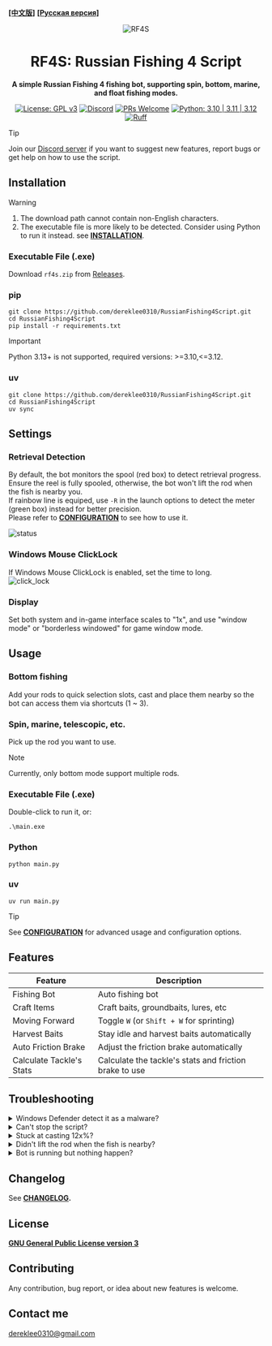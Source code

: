**[[中文版]][readme_zh-TW]** **[[Русская версия]][readme_ru]**
<div align="center">

![RF4S][rf4s_logo]
<h1 align="center">RF4S: Russian Fishing 4 Script</h1>

**A simple Russian Fishing 4 fishing bot, supporting spin, bottom, marine, and float fishing modes.**

[![License: GPL v3](https://img.shields.io/badge/License-GPLv3-blue.svg)](https://opensource.org/license/gpl-3-0)
[![Discord](https://img.shields.io/badge/discord-join-rf44.svg?labelColor=191937&color=6F6FF7&logo=discord)](https://discord.gg/BZQWQnAMbY)
[![PRs Welcome](https://img.shields.io/badge/PRs-welcome-brightgreen.svg?style=flat)](http://makeapullrequest.com)
[![Python: 3.10 | 3.11 | 3.12](https://img.shields.io/badge/python-3.10_%7C_3.11_%7C_3.12-blue)](https://www.python.org/downloads/)
[![Ruff](https://img.shields.io/endpoint?url=https://raw.githubusercontent.com/astral-sh/ruff/main/assets/badge/v2.json)](https://github.com/astral-sh/ruff)

<!-- <a target="_blank" href="https://github.com/pylint-dev/pylint" style="background:none">
    <img src="https://img.shields.io/badge/linting-pylint-yellowgreen" style="height: 22px;" />
</a> -->
<!-- <a target="_blank" href="https://github.com/psf/black" style="background:none">
    <img src="https://img.shields.io/badge/code%20style-black-000000.svg" style="height: 22px;" />
</a> -->
<!-- <a target="_blank" href="link_to_docs, tbd" style="background:none">
    <img src="https://img.shields.io/badge/docs-%23BE1B55" style="height: 22px;" />
</a> -->  

</div>

> [!TIP]
> Join our [Discord server][discord] if you want to suggest new features, report bugs or get help on how to use the script.


## Installation
> [!WARNING] 
> 1. The download path cannot contain non-English characters.
> 2. The executable file is more likely to be detected. Consider using Python to run it instead. see **[INSTALLATION][installation]**.
### Executable File (.exe)
Download `rf4s.zip` from [Releases][releases].
### pip
```
git clone https://github.com/dereklee0310/RussianFishing4Script.git
cd RussianFishing4Script
pip install -r requirements.txt
```
> [!IMPORTANT] 
> Python 3.13+ is not supported, required versions: >=3.10,<=3.12.

### uv
```
git clone https://github.com/dereklee0310/RussianFishing4Script.git
cd RussianFishing4Script
uv sync
```

## Settings
### Retrieval Detection
By default, the bot monitors the spool (red box) to detect retrieval progress.  
Ensure the reel is fully spooled, otherwise, the bot won't lift the rod when the fish is nearby you.  
If rainbow line is equiped, use `-R` in the launch options to detect the meter (green box) instead for better precision.  
Please refer to **[CONFIGURATION][configuration]** to see how to use it.  

![status]
### Windows Mouse ClickLock
If Windows Mouse ClickLock is enabled, set the time to long.  
![click_lock]
### Display
Set both system and in-game interface scales to "1x", and use "window mode" or "borderless windowed" for game window mode.

## Usage
### Bottom fishing
Add your rods to quick selection slots, cast and place them nearby so the bot can access them via shortcuts (1 ~ 3).
### Spin, marine, telescopic, etc.
Pick up the rod you want to use.
> [!NOTE]
> Currently, only bottom mode support multiple rods.
### Executable File (.exe)
Double-click to run it, or:
```
.\main.exe
```
### Python
```
python main.py
```
### uv
```
uv run main.py
```
> [!TIP]
> See **[CONFIGURATION][configuration]** for advanced usage and configuration options.

## Features
| Feature                  | Description                                              |
| ------------------------ | -------------------------------------------------------- |
| Fishing Bot              | Auto fishing bot                                         |
| Craft Items              | Craft baits, groundbaits, lures, etc                     |
| Moving Forward           | Toggle `W` (or `Shift + W` for sprinting)                |
| Harvest Baits            | Stay idle and harvest baits automatically                |
| Auto Friction Brake      | Adjust the friction brake automatically                  |
| Calculate Tackle's Stats | Calculate the tackle's stats and friction brake to use   |

## Troubleshooting
<details>
<summary>Windows Defender detect it as a malware?</summary>

- It's a false postive, see [this][malware]. 
</details>
<!-- ------------------------------- divide -------------------------------- -->
<details>
<summary>Can't stop the script?</summary>

- Some keys might have been pressed down (e.g. `Ctrl`, `Shift`, `Mouse button`, etc.).  
  Press them again to release it and type `Ctrl-C` as usual.
</details>
<!-- ------------------------------- divide -------------------------------- -->
<details>
<summary>Stuck at casting 12x%?</summary>

- Check that the game language and script language settings are the same.
- Make sure your reel is fully loaded, or equip a rainbow line and use `-R` flag. 
</details>

<!-- ------------------------------- divide -------------------------------- -->
<details>
<summary>Didn't lift the rod when the fish is nearby?</summary>

- Make sure your reel is fully loaded, or equip a rainbow line and use `-R` flag. 
- Resize the game window.
- Reduce the value of `BOT.SPOOL_CONFIDENCE` in `config.yaml`.
- Avoid bright light sources (e.g., direct sunlight) or turn off the boat’s onboard lights.
</details>
<!-- ------------------------------- divide -------------------------------- -->
<details>
<summary>Bot is running but nothing happen?</summary>

- Run it as administrator.
</details>
<!-- ------------------------------- divide -------------------------------- -->

## Changelog
See **[CHANGELOG][changelog].**

## License
**[GNU General Public License version 3][license]**

## Contributing
Any contribution, bug report, or idea about new features is welcome.

## Contact me
dereklee0310@gmail.com 

[readme_zh-TW]: /docs/zh-TW/README.md
[readme_ru]: /docs/ru/README.md
[rf4s_logo]: /static/readme/RF4S.png
[python_badge]: https://img.shields.io/badge/Python-3776AB?style=for-the-badge&logo=python&logoColor=white
[windows_badge]: https://img.shields.io/badge/Windows-0078D6?style=for-the-badge&logo=windows&logoColor=white
[click_lock]: /static/readme/clicklock.png
[malware]: https://nuitka.net/user-documentation/common-issue-solutions.html#windows-virus-scanners

[discord]: https://discord.gg/BZQWQnAMbY
[python]: https://www.python.org/downloads/
[releases]: https://github.com/dereklee0310/RussianFishing4Script/releases
[status]: /static/readme/status.png
[configuration]: /docs/en/CONFIGURATION.md
[changelog]: /docs/en/CHANGELOG.md
[license]: /LICENSE
[installation]: /docs/en/INSTALLATION.md